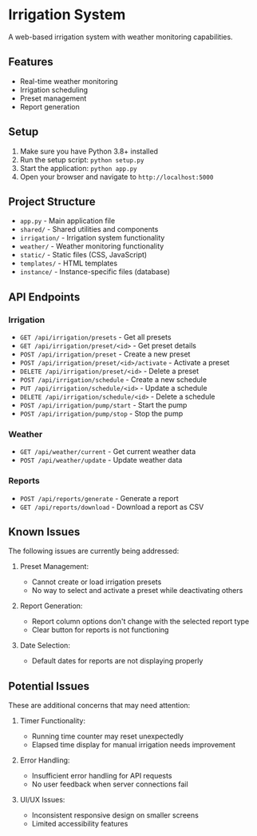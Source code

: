 # Irrigation System

A web-based irrigation system with weather monitoring capabilities.

## Features

- Real-time weather monitoring
- Irrigation scheduling
- Preset management
- Report generation

## Setup

1. Make sure you have Python 3.8+ installed
2. Run the setup script: ```python setup.py```
3. Start the application: ```python app.py```
4. Open your browser and navigate to `http://localhost:5000`

## Project Structure

- `app.py` - Main application file
- `shared/` - Shared utilities and components
- `irrigation/` - Irrigation system functionality
- `weather/` - Weather monitoring functionality
- `static/` - Static files (CSS, JavaScript)
- `templates/` - HTML templates
- `instance/` - Instance-specific files (database)

## API Endpoints

### Irrigation

- `GET /api/irrigation/presets` - Get all presets
- `GET /api/irrigation/preset/<id>` - Get preset details
- `POST /api/irrigation/preset` - Create a new preset
- `POST /api/irrigation/preset/<id>/activate` - Activate a preset
- `DELETE /api/irrigation/preset/<id>` - Delete a preset
- `POST /api/irrigation/schedule` - Create a new schedule
- `PUT /api/irrigation/schedule/<id>` - Update a schedule
- `DELETE /api/irrigation/schedule/<id>` - Delete a schedule
- `POST /api/irrigation/pump/start` - Start the pump
- `POST /api/irrigation/pump/stop` - Stop the pump

### Weather

- `GET /api/weather/current` - Get current weather data
- `POST /api/weather/update` - Update weather data

### Reports

- `POST /api/reports/generate` - Generate a report
- `GET /api/reports/download` - Download a report as CSV

## Known Issues

The following issues are currently being addressed:

1. Preset Management:
   - Cannot create or load irrigation presets
   - No way to select and activate a preset while deactivating others

2. Report Generation:
   - Report column options don't change with the selected report type
   - Clear button for reports is not functioning
   
3. Date Selection:
   - Default dates for reports are not displaying properly

## Potential Issues

These are additional concerns that may need attention:

1. Timer Functionality:
   - Running time counter may reset unexpectedly
   - Elapsed time display for manual irrigation needs improvement

2. Error Handling:
   - Insufficient error handling for API requests
   - No user feedback when server connections fail

3. UI/UX Issues:
   - Inconsistent responsive design on smaller screens
   - Limited accessibility features